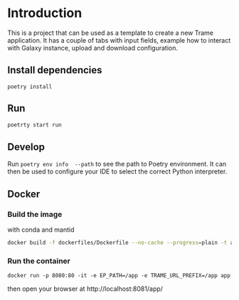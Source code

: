 # Introduction

This is a project that can be used as a template to create a new Trame application.
It has a couple of tabs with input fields, example how to interact with Galaxy instance, 
upload and download configuration.


## Install dependencies  

```
poetry install
```

## Run

```bash
poetrty start run
```

## Develop

Run `poetry env info  --path` to see the path to Poetry environment. It can then be used
to configure your IDE to select the correct Python interpreter.

## Docker
### Build the image

with conda and mantid

```bash
docker build -f dockerfiles/Dockerfile --no-cache --progress=plain -t app .
```

### Run the container

```
docker run -p 8080:80 -it -e EP_PATH=/app -e TRAME_URL_PREFIX=/app app
```

then open your browser at http://localhost:8081/app/